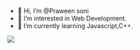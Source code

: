 - 👋 Hi, I’m @Praween soni
- 👀 I’m interested in Web Development.
- 🌱 I’m currently learning Javascript,C++.
<a href="https://visitcount.itsvg.in">
  <img src="https://visitcount.itsvg.in/api?id=VCportfolio&label=Views&color=12&icon=3&pretty=false" />
</a>
<!-- 💞️ I’m looking to collaborate on ...
praweensoni01/praweensoni01 is a ✨ special ✨ repository because its `README.md` (this file) appears on your GitHub profile.
You can click the Preview link to take a look at your changes.
--->
